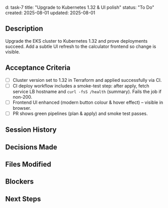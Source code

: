 d: task-7
title: "Upgrade to Kubernetes 1.32 & UI polish"
status: "To Do"
created: 2025-08-01
updated: 2025-08-01

## Description

Upgrade the EKS cluster to Kubernetes 1.32 and prove deployments succeed. Add a subtle UI refresh to the calculator frontend so change is visible.

## Acceptance Criteria

- [ ] Cluster version set to 1.32 in Terraform and applied successfully via CI.
- [ ] CI deploy workflow includes a smoke-test step: after apply, fetch service LB hostname and `curl -fsS /health` (summary). Fails the job if non-200.
- [ ] Frontend UI enhanced (modern button colour & hover effect) – visible in browser.
- [ ] PR shows green pipelines (plan & apply) and smoke test passes.

## Session History

<!-- Update as work progresses -->

## Decisions Made

<!-- Document key implementation decisions -->

## Files Modified

<!-- Track all file changes -->

## Blockers

<!-- Document any blockers encountered -->

## Next Steps

<!-- Maintain continuity between sessions -->

